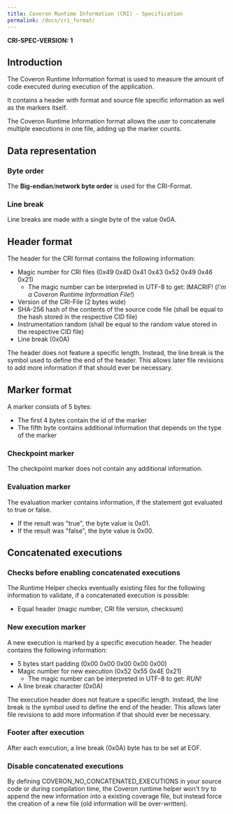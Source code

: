 ```yaml
---
title: Coveron Runtime Information (CRI) - Specification
permalink: /docs/cri_format/
---
```


**CRI-SPEC-VERSION: 1**


## Introduction

The Coveron Runtime Information format is used to measure the amount of code executed during execution of the application.

It contains a header with format and source file specific information as well as the markers itself.

The Coveron Runtime Information format allows the user to concatenate multiple executions in one file, adding up the marker counts.


## Data representation

### Byte order

The **Big-endian**/**network byte order** is used for the CRI-Format.


### Line break

Line breaks are made with a single byte of the value 0x0A.


## Header format

The header for the CRI format contains the following information:

- Magic number for CRI files (0x49 0x4D 0x41 0x43 0x52 0x49 0x46 0x21)
  - The magic number can be interpreted in UTF-8 to get: IMACRIF! (*I'm a Coveron Runtime Information File!*)
- Version of the CRI-File (2 bytes wide)
- SHA-256 hash of the contents of the source code file (shall be equal to the hash stored in the respective CID file)
- Instrumentation random (shall be equal to the random value stored in the respective CID file)
- Line break (0x0A)

The header does not feature a specific length. Instead, the line break is the symbol used to define the end of the header. This allows later file revisions to add more information if that should ever be necessary.


## Marker format

A marker consists of 5 bytes:

- The first 4 bytes contain the id of the marker
- The fifth byte contains additional information that depends on the type of the marker


### Checkpoint marker

The checkpoint marker does not contain any additional information.

### Evaluation marker

The evaluation marker contains information, if the statement got evaluated to true or false.

- If the result was "true", the byte value is 0x01.
- If the result was "false", the byte value is 0x00.


## Concatenated executions


### Checks before enabling concatenated executions

The Runtime Helper checks eventually existing files for the following information to validate, if a concatenated execution is possible:

- Equal header (magic number, CRI file version, checksum)


### New execution marker

A new execution is marked by a specific execution header. The header contains the following information:

- 5 bytes start padding (0x00 0x00 0x00 0x00 0x00)
- Magic number for new execution (0x52 0x55 0x4E 0x21)
  - The magic number can be interpreted in UTF-8 to get: *RUN!*
- A line break character (0x0A)

The execution header does not feature a specific length. Instead, the line break is the symbol used to define the end of the header. This allows later file revisions to add more information if that should ever be necessary.


### Footer after execution

After each execution, a line break (0x0A) byte has to be set at EOF.


### Disable concatenated executions

By defining COVERON_NO_CONCATENATED_EXECUTIONS in your source code or during compilation time, the Coveron runtime helper won't try to append the new information into a existing coverage file, but instead force the creation of a new file (old information will be over-written).
